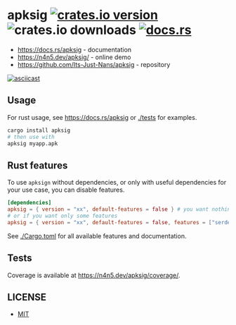 # apksig [![crates.io version](https://img.shields.io/crates/v/apksig)](https://crates.io/crates/apksig) ![crates.io downloads](https://img.shields.io/crates/d/apksig) [![docs.rs](https://img.shields.io/docsrs/apksig)](https://docs.rs/apksig)

- <https://docs.rs/apksig> - documentation
- <https://n4n5.dev/apksig/> - online demo
- <https://github.com/Its-Just-Nans/apksig> - repository

[![asciicast](https://asciinema.org/a/699727.svg)](https://asciinema.org/a/699727)

## Usage

For rust usage, see <https://docs.rs/apksig> or [./tests](./tests) for examples.

```sh
cargo install apksig
# then use with
apksig myapp.apk
```

## Rust features

To use `apksign` without dependencies, or only with useful dependencies for your use case, you can disable features.

```toml
[dependencies]
apksig = { version = "xx", default-features = false } # you want nothing
# or if you want only some features
apksig = { version = "xx", default-features = false, features = ["serde", "hash"] }
```

See [./Cargo.toml](./Cargo.toml) for all available features and documentation.

## Tests

Coverage is available at <https://n4n5.dev/apksig/coverage/>.

## LICENSE

- [MIT](./LICENSE)
